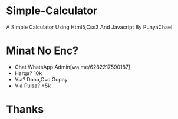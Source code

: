 # Simple-Calculator
A Simple Calculator Using Html5,Css3 And Javacript By PunyaChael




# Minat No Enc?
- Chat WhatsApp Admin[wa.me/6282217590187]
- Harga? 10k
- Via? Dana,Ovo,Gopay
- Via Pulsa? +5k

# Thanks
